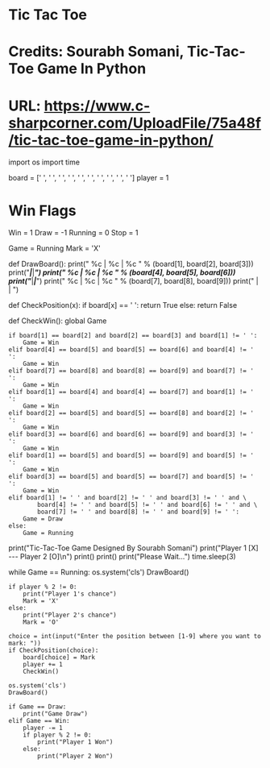 # Tic Tac Toe
# Credits: Sourabh Somani, Tic-Tac-Toe Game In Python
# URL: https://www.c-sharpcorner.com/UploadFile/75a48f/tic-tac-toe-game-in-python/
import os
import time

board = [' ', ' ', ' ', ' ', ' ', ' ', ' ', ' ', ' ', ' ']
player = 1

# Win Flags
Win = 1
Draw = -1
Running = 0
Stop = 1

Game = Running
Mark = 'X'


def DrawBoard():
    print(" %c | %c | %c " % (board[1], board[2], board[3]))
    print("___|___|___")
    print(" %c | %c | %c " % (board[4], board[5], board[6]))
    print("___|___|___")
    print(" %c | %c | %c " % (board[7], board[8], board[9]))
    print(" | | ")


def CheckPosition(x):
    if board[x] == ' ':
        return True
    else:
        return False


def CheckWin():
    global Game

    if board[1] == board[2] and board[2] == board[3] and board[1] != ' ':
        Game = Win
    elif board[4] == board[5] and board[5] == board[6] and board[4] != ' ':
        Game = Win
    elif board[7] == board[8] and board[8] == board[9] and board[7] != ' ':
        Game = Win
    elif board[1] == board[4] and board[4] == board[7] and board[1] != ' ':
        Game = Win
    elif board[2] == board[5] and board[5] == board[8] and board[2] != ' ':
        Game = Win
    elif board[3] == board[6] and board[6] == board[9] and board[3] != ' ':
        Game = Win
    elif board[1] == board[5] and board[5] == board[9] and board[5] != ' ':
        Game = Win
    elif board[3] == board[5] and board[5] == board[7] and board[5] != ' ':
        Game = Win
    elif board[1] != ' ' and board[2] != ' ' and board[3] != ' ' and \
            board[4] != ' ' and board[5] != ' ' and board[6] != ' ' and \
            board[7] != ' ' and board[8] != ' ' and board[9] != ' ':
        Game = Draw
    else:
        Game = Running


print("Tic-Tac-Toe Game Designed By Sourabh Somani")
print("Player 1 [X] --- Player 2 [O]\n")
print()
print()
print("Please Wait...")
time.sleep(3)

while Game == Running:
    os.system('cls')
    DrawBoard()

    if player % 2 != 0:
        print("Player 1's chance")
        Mark = 'X'
    else:
        print("Player 2's chance")
        Mark = 'O'

    choice = int(input("Enter the position between [1-9] where you want to mark: "))
    if CheckPosition(choice):
        board[choice] = Mark
        player += 1
        CheckWin()

    os.system('cls')
    DrawBoard()

    if Game == Draw:
        print("Game Draw")
    elif Game == Win:
        player -= 1
        if player % 2 != 0:
            print("Player 1 Won")
        else:
            print("Player 2 Won")
